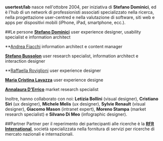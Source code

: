 **usertest/lab** nasce nell'ottobre 2004, per iniziativa di **Stefano Dominici**, ed è l'hub di un network di professionisti associati specializzato nella ricerca, nella progettazione user-centred e nella valutazione di software, siti web e apps per dispositivi mobili (iPhone, iPad, smartphone, ecc.).

##Le persone
**<a href="interna.asp?p=33">Stefano Dominici</a>**
user experience designer, usability specialist e information architect

**<a href="interna.asp?p=34">Andrea Fiacchi</a>
information architect e content manager<br>

**<a title="Link esterno: http://www.bussolon.it/" href="http://www.bussolon.it/">Stefano Bussolon**</a>
user research specialist, information architect e interaction designer

**<a href="interna.asp?p=39">Raffaella Roviglioni</a>
user experience designer

**<a href="interna.asp?p=40">Maria Cristina Lavazza</a>**
user experience designe

**<a title="Link esterno: http://www.annalauraderrico.it/" href="http://www.annalauraderrico.it//">Annalaura D'Errico**</a>
market research specialist

Inoltre, hanno collaborato con noi: **Letizia Bollini** (visual designer), **Cristiano Siri** (ux designer), **Michele Melis** (ux designer), **Sylvie Renault** (visual designer), **Giacomo Mason** (intranet expert), **Moreno Stampa** (market research specialist) e **Silvano Di Meo** (infographic designer).

##Partner
Partner per il reperimento dei partecipanti alle ricerche è la **<a title="Link esterno al sito RFR" href="http://www.rfr-international.net/">RFR International</a>**, società specializzata nella fornitura di servizi per ricerche di mercato nazionali e internazionali.